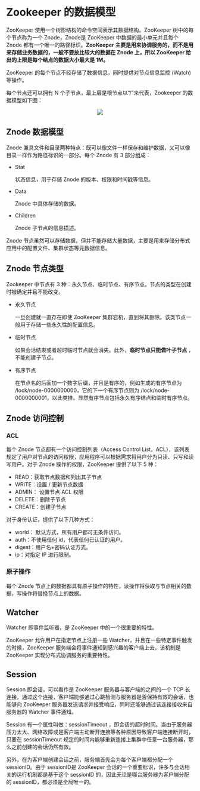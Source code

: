 # Zookeeper 的数据模型

ZooKeeper 使用一个树形结构的命令空间表示其数据结构。ZooKeeper 树中的每个节点称为一个 Znode，Znode是 ZooKeeper 中数据的最小单元并且每个 Znode 都有一个唯一的路径标识。**ZooKeeper 主要是用来协调服务的，而不是用来存储业务数据的，一般不要放比较大的数据在 Znode 上，所以 ZooKeeper 给出的上限是每个结点的数据大小最大是 1M。**

ZooKeeper 的每个节点不经存储了数据信息，同时提供对节点信息监控 (Watch) 等操作。

每个节点还可以拥有 N 个子节点，最上层是根节点以“/”来代表，Zookeeper 的数据模型如下图：

<div align='center'><img src='https://gitee.com/duhouan/ImagePro/raw/master/zookeeper/z_1.png'/></div>

## Znode 数据模型

Znode  兼具文件和目录两种特点：既可以像文件一样保存和维护数据，又可以像目录一样作为路径标识的一部分。每个 Znode 有 3 部分组成：

- Stat

  状态信息，用于存储 Znode 的版本、权限和时间戳等信息。

- Data

  Znode 中具体存储的数据。

- Children

  Znode 子节点的信息描述。

Znode 节点虽然可以存储数据，但并不能存储大量数据，主要是用来存储分布式应用中的配置文件、集群状态等元数据信息。

## Znode 节点类型

Zookeeper 中节点有 3 种：永久节点、临时节点、有序节点。节点的类型在创建时被确定并且不能改变。

- 永久节点

  一旦创建就一直存在即使 ZooKeeper 集群宕机，直到将其删除。该类节点一般用于存储一些永久性的配置信息。

- 临时节点

  如果会话结束或者超时临时节点就会消失。此外，**临时节点只能做叶子节点** ，不能创建子节点。

- 有序节点

  在节点名的后面加一个数字后缀，并且是有序的，例如生成的有序节点为 /lock/node-0000000000，它的下一个有序节点则为 /lock/node-0000000001，以此类推。显然有序节点包括永久有序结点和临时有序节点。

## Znode  访问控制

### ACL

每个 Znode 节点都有一个访问控制列表（Access Control List，ACL），该列表规定了用户对节点的访问权限，应用程序可以根据需求将用户分为只读、只写和读写用户。对于 Znode 操作的权限，ZooKeeper 提供了以下 5 种：

- READ：获取节点数据和列出其子节点
- WRITE：设置 / 更新节点数据
- ADMIN： 设置节点 ACL 权限
- DELETE：删除子节点
- CREATE：创建子节点

对于身份认证，提供了以下几种方式：

- world： 默认方式，所有用户都可无条件访问。
- auth：不使用任何 id，代表任何已认证的用户。
- digest：用户名+密码认证方式。
- ip：对指定 IP 进行限制。

### 原子操作

每个 Znode 节点上的数据都具有原子操作的特性，读操作将获取与节点相关的数据，写操作将替换节点上的数据。

## Watcher

Watcher 即事件监听器，是 ZooKeeper 中的一个很重要的特性。

ZooKeeper 允许用户在指定节点上注册一些 Watcher，并且在一些特定事件触发的时候，ZooKeeper 服务端会将事件通知到感兴趣的客户端上去，该机制是 ZooKeeper 实现分布式协调服务的重要特性。

## Session

Session 即会话，可以看作是 ZooKeeper 服务器与客户端的之间的一个 TCP 长连接，通过这个连接，客户端能够通过心跳检测与服务器是否保持有效的会话，也能够向 ZooKeeper 服务器发送请求并接受响应，同时还能够通过该连接接收来自服务器的 Watcher 事件通知。

Session 有一个属性叫做：sessionTimeout ，即会话的超时时间。当由于服务器压力太大、网络故障或是客户端主动断开连接等各种原因导致客户端连接断开时，只要在 sessionTimeout 规定的时间内能够重新连接上集群中任意一台服务器，那么之前创建的会话仍然有效。

另外，在为客户端创建会话之前，服务端首先会为每个客户端都分配一个 sessionID。由于 sessionID是 ZooKeeper 会话的一个重要标识，许多与会话相关的运行机制都是基于这个  sessionID 的，因此无论是哪台服务器为客户端分配的 sessionID，都必须是全局唯一的。